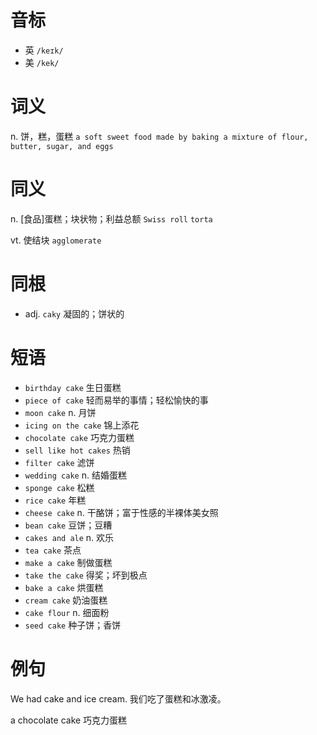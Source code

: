 # 音标

- 英 `/keɪk/`
- 美 `/kek/`

# 词义

n. 饼，糕，蛋糕
`a soft sweet food made by baking a mixture of flour, butter, sugar, and eggs`

# 同义

n. [食品]蛋糕；块状物；利益总额
`Swiss roll` `torta`

vt. 使结块
`agglomerate`

# 同根

- adj. `caky` 凝固的；饼状的

# 短语

- `birthday cake` 生日蛋糕
- `piece of cake` 轻而易举的事情；轻松愉快的事
- `moon cake` n. 月饼
- `icing on the cake` 锦上添花
- `chocolate cake` 巧克力蛋糕
- `sell like hot cakes` 热销
- `filter cake` 滤饼
- `wedding cake` n. 结婚蛋糕
- `sponge cake` 松糕
- `rice cake` 年糕
- `cheese cake` n. 干酪饼；富于性感的半裸体美女照
- `bean cake` 豆饼；豆糟
- `cakes and ale` n. 欢乐
- `tea cake` 茶点
- `make a cake` 制做蛋糕
- `take the cake` 得奖；坏到极点
- `bake a cake` 烘蛋糕
- `cream cake` 奶油蛋糕
- `cake flour` n. 细面粉
- `seed cake` 种子饼；香饼

# 例句

We had cake and ice cream.
我们吃了蛋糕和冰激凌。

a chocolate cake
巧克力蛋糕


